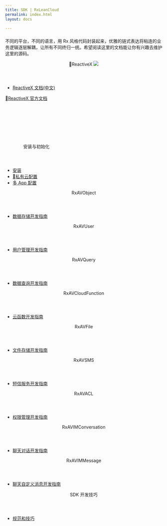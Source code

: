 ```yaml
---
title: SDK | RxLeanCloud
permalink: index.html
layout: docs

---
```


<div class="container padding-top-40 padding-bottom-50" data-nav-waypoint>
  <div class="copy-block">
      <h3 class="h3 h3--blue margin-bottom-10"></h3>
      <p class="margin-top-10">不同的平台，不同的语言，用 Rx 风格代码封装起来，优雅的链式表达将粘连的业务逻辑逐层解耦，让所有不同终归一统。希望阅读这里的文档能让你有兴趣去维护这里的源码。</p>
  </div>
  <div class="docs-platforms">
    <div class="docs-platform">
          <header class="docs-platform__header">
              <span class="docs-platform__name">ReactiveX</span>
              <img class="icon" src="{{ site.baseurl }}/assets/images/Rx_Logo_S.png"/>
          </header>
          <ul class="docs-platform__links">
              <li class="docs-platform__links"><a href="https://mcxiaoke.gitbooks.io/rxdocs/content/Intro.html">ReactiveX 文档(中文)</a></li>
          </ul>
          <footer class="docs-platform__footer">
              <a href="http://reactivex.io/" class="btn btn--outline">ReactiveX 官方文档</a>
          </footer>
      </div>
      <div class="docs-platform">
          <header class="docs-platform__header">
              <span class="docs-platform__name">安装与初始化</span>
              <svg class="icon"><use xlink:href="{{ site.baseurl }}/assets/symbols.svg#code"></use></svg>
          </header>
          <ul class="docs-platform__links">
              <li class="docs-platform__links"><a href="setup/guide/#setup">安装</a></li>
              <li class="docs-platform__links"><a href="setup/guide/#private-cloud">私有云配置</a></li>
              <li class="docs-platform__links"><a href="setup/guide/#multi-apps">多 App 配置</a></li>
              <!-- <li class="docs-platform__links"><a href="{{ site.apis.osx }}">API Docs</a></li> -->
          </ul>
          <footer class="docs-platform__footer">
              <!-- <a href="https://github.com/RxLeanCloud/" class="btn btn--outline">获取源码</a> -->
          </footer>
      </div>
      <div class="docs-platform">
          <header class="docs-platform__header">
              <span class="docs-platform__name">RxAVObject</span>
              <!-- <svg class="icon icon-apple"><use xlink:href="{{ site.baseurl }}/assets/symbols.svg#apple"></use></svg> -->
          </header>
          <ul class="docs-platform__links">
              <li class="docs-platform__links"><a href="objects/guide/">数据存储开发指南</a></li>
              <!-- <li class="docs-platform__links"><a href="{{ site.apis.osx }}">API Docs</a></li> -->
          </ul>
          <footer class="docs-platform__footer">
              <!-- <a href="https://github.com/RxLeanCloud/" class="btn btn--outline">获取源码</a> -->
          </footer>
      </div>
      <div class="docs-platform">
          <header class="docs-platform__header">
              <span class="docs-platform__name">RxAVUser</span>
              <!-- <svg class="icon icon-android"><use xlink:href="{{ site.baseurl }}/assets/symbols.svg#android"></use></svg> -->
          </header>
          <ul class="docs-platform__links">
              <li class="docs-platform__links"><a href="#">用户管理开发指南</a></li>
              <!-- <li class="docs-platform__links"><a href="{{ site.apis.android }}">获取源码</a></li> -->
          </ul>
          <footer class="docs-platform__footer">
              <!-- <a href="https://github.com/RxLeanCloud/" class="btn btn--outline">获取源码</a> -->
          </footer>
      </div>
      <div class="docs-platform">
          <header class="docs-platform__header">
              <span class="docs-platform__name">RxAVQuery</span>
              <!-- <svg class="icon icon-js"><use xlink:href="{{ site.baseurl }}/assets/symbols.svg#javascript"></use></svg> -->
          </header>
          <ul class="docs-platform__links">
              <li class="docs-platform__links"><a href="#">数据查询开发指南</a></li>
              <!-- <li class="docs-platform__links"><a href="{{ site.apis.js }}">API Reference</a></li> -->
          </ul>
          <footer class="docs-platform__footer">
              <!-- <a href="https://github.com/RxLeanCloud/" class="btn btn--outline">获取源码</a> -->
          </footer>
      </div>
      <div class="docs-platform">
          <header class="docs-platform__header">
              <span class="docs-platform__name">RxAVCloudFunction</span>
              <!-- <svg class="icon icon-dotnet"><use xlink:href="{{ site.baseurl }}/assets/symbols.svg#dotnet"></use></svg> -->
          </header>
          <ul class="docs-platform__links">
              <li class="docs-platform__links"><a href="#">云函数开发指南</a></li>
              <!-- <li class="docs-platform__links"><a href="{{ site.apis.dotnet }}">API Reference</a></li> -->
          </ul>
          <footer class="docs-platform__footer">
              <!-- <a href="https://github.com/RxLeanCloud/" class="btn btn--outline">获取源码</a> -->
          </footer>
      </div>
      <div class="docs-platform">
          <header class="docs-platform__header">
              <span class="docs-platform__name">RxAVFile</span>
              <!-- <svg class="icon icon-osx"><use xlink:href="{{ site.baseurl }}/assets/symbols.svg#apple"></use></svg> -->
          </header>
          <ul class="docs-platform__links">
              <li class="docs-platform__links"><a href="#">文件存储开发指南</a></li>
              <!-- <li class="docs-platform__links"><a href="{{ site.apis.osx }}">API Reference</a></li> -->
          </ul>
          <footer class="docs-platform__footer">
              <!-- <a href="https://github.com/RxLeanCloud/" class="btn btn--outline">获取源码</a> -->
          </footer>
      </div>
      <div class="docs-platform">
          <header class="docs-platform__header">
              <span class="docs-platform__name">RxAVSMS</span>
              <!-- <svg class="icon icon-unity"><use xlink:href="{{ site.baseurl }}/assets/symbols.svg#unity"></use></svg> -->
          </header>
          <ul class="docs-platform__links">
              <li class="docs-platform__links"><a href="sms/guide/">短信服务开发指南</a></li>
              <!-- <li class="docs-platform__links"><a href="{{ site.apis.dotnet }}">API Reference</a></li> -->
          </ul>
          <footer class="docs-platform__footer">
              <!-- <a href="https://github.com/RxLeanCloud/" class="btn btn--outline">获取源码</a> -->
          </footer>
      </div>
      <div class="docs-platform">
          <header class="docs-platform__header">
              <span class="docs-platform__name">RxAVACL</span>
              <!-- <svg class="icon icon-php"><use xlink:href="{{ site.baseurl }}/assets/symbols.svg#php"></use></svg> -->
          </header>
          <ul class="docs-platform__links">
              <li class="docs-platform__links"><a href="#">权限管理开发指南</a></li>
              <!-- <li class="docs-platform__links"><a href="{{ site.apis.php }}">API Reference</a></li> -->
          </ul>
          <footer class="docs-platform__footer">
              <!-- <a href="https://github.com/RxLeanCloud/" class="btn btn--outline">获取源码</a> -->
          </footer>
      </div>
      <div class="docs-platform">
          <header class="docs-platform__header">
              <span class="docs-platform__name">RxAVIMConversation</span>
              <!-- <svg class="icon icon-arduino"><use xlink:href="{{ site.baseurl }}/assets/symbols.svg#arduino"></use></svg> -->
          </header>
          <ul class="docs-platform__links">
              <li class="docs-platform__links"><a href="#">聊天对话开发指南</a></li>
              <!-- <li class="docs-platform__links"><a href="https://parse-community.github.io/Parse-SDK-Arduino/api/">API Reference</a></li> -->
          </ul>
          <footer class="docs-platform__footer">
              <!-- <a href="https://github.com/RxLeanCloud/" class="btn btn--outline">获取源码</a> -->
          </footer>
      </div>
      <div class="docs-platform">
          <header class="docs-platform__header">
              <span class="docs-platform__name">RxAVIMMessage</span>
              <!-- <svg class="icon icon-embedded_c"><use xlink:href="{{ site.baseurl }}/assets/symbols.svg#embedded_c"></use></svg> -->
          </header>
          <ul class="docs-platform__links">
              <li class="docs-platform__links"><a href="#">聊天自定义消息开发指南</a></li>
              <!-- <li class="docs-platform__links"><a href="https://parse-community.github.io/parse-embedded-sdks/api/">API Reference</a></li> -->
          </ul>
          <footer class="docs-platform__footer">
              <!-- <a href="https://github.com/RxLeanCloud/" class="btn btn--outline">获取源码</a> -->
          </footer>
      </div>
      <div class="docs-platform">
          <header class="docs-platform__header">
              <span class="docs-platform__name">SDK 开发技巧</span>
              <!-- <svg class="icon icon-rest"><use xlink:href="{{ site.baseurl }}/assets/symbols.svg#rest"></use></svg> -->
          </header>
          <ul class="docs-platform__links">
              <li class="docs-platform__links"><a href="sdk/development">规范和技巧</a></li>
          </ul>
          <footer class="docs-platform__footer">
          </footer>
      </div>
  </div><!-- .docs-platforms -->
</div><!-- end .container -->
